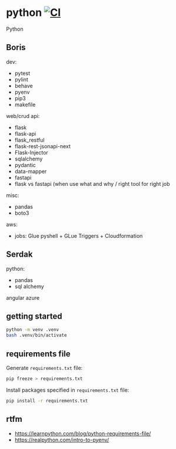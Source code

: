 # python [![CI](https://github.com/daggerok/python/actions/workflows/ci.yml/badge.svg)](https://github.com/daggerok/python/actions/workflows/ci.yml)
Python

## Boris

dev:
* pytest
* pylint
* behave
* pyenv
* pip3
* makefile

web/crud api:
* flask
* flask-api
* flask_restful
* flask-rest-jsonapi-next
* Flask-Injector
* sqlalchemy
* pydantic
* data-mapper
* fastapi
* flask vs fastapi (when use what and why / right tool for right job

misc:
* pandas
* boto3

aws:
* jobs: Glue pyshell + GLue Triggers + Cloudformation

## Serdak

python:
* pandas
* sql alchemy

angular
azure

## getting started

```bash
python -m venv .venv
bash .venv/bin/activate
```

## requirements file

Generate `requirements.txt` file:

```bash
pip freeze > requirements.txt
```

Install packages specified in `requirements.txt` file:

```bash
pip install -r requirements.txt
```

## rtfm
* https://learnpython.com/blog/python-requirements-file/
* https://realpython.com/intro-to-pyenv/
